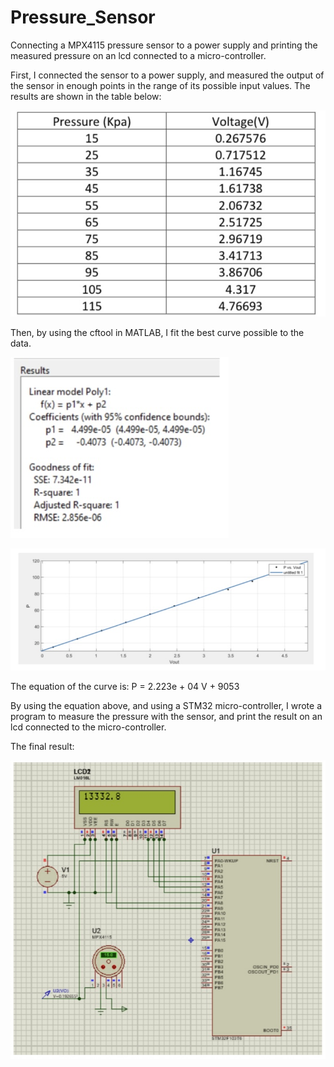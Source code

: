 # Pressure_Sensor
Connecting a MPX4115 pressure sensor to a power supply and printing the measured pressure on an lcd connected to a micro-controller.

First, I connected the sensor to a power supply, and measured the output of the sensor in enough points in the range of its possible input values. The results are shown in the table below:

![My Image](images/IMG_4939.jpg)

Then, by using the cftool in MATLAB, I fit the best curve possible to the data. 

![My Image](images/IMG_4940.jpg)

![My Image](images/IMG_4941.jpg)

The equation of the curve is: P = 2.223e + 04 V + 9053

By using the equation above, and using a STM32 micro-controller, I wrote a program to measure the pressure with the sensor, and print the result on an lcd connected to the micro-controller.

The final result:

![My Image](images/IMG_4942.jpg)

